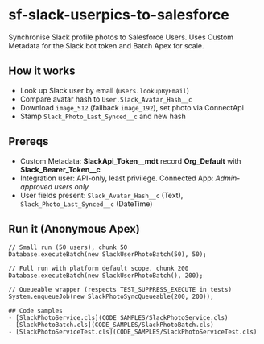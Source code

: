 # sf-slack-userpics-to-salesforce

Synchronise Slack profile photos to Salesforce Users. Uses Custom Metadata for the Slack bot token and Batch Apex for scale.

## How it works
- Look up Slack user by email (`users.lookupByEmail`)
- Compare avatar hash to `User.Slack_Avatar_Hash__c`
- Download `image_512` (fallback `image_192`), set photo via ConnectApi
- Stamp `Slack_Photo_Last_Synced__c` and new hash

## Prereqs
- Custom Metadata: **SlackApi_Token__mdt** record **Org_Default** with **Slack_Bearer_Token__c**
- Integration user: API-only, least privilege. Connected App: *Admin-approved users only*
- User fields present: `Slack_Avatar_Hash__c` (Text), `Slack_Photo_Last_Synced__c` (DateTime)

## Run it (Anonymous Apex)
```apex
// Small run (50 users), chunk 50
Database.executeBatch(new SlackUserPhotoBatch(50), 50);

// Full run with platform default scope, chunk 200
Database.executeBatch(new SlackUserPhotoBatch(), 200);

// Queueable wrapper (respects TEST_SUPPRESS_EXECUTE in tests)
System.enqueueJob(new SlackPhotoSyncQueueable(200, 200));

## Code samples
- [SlackPhotoService.cls](CODE_SAMPLES/SlackPhotoService.cls)
- [SlackPhotoBatch.cls](CODE_SAMPLES/SlackPhotoBatch.cls)
- [SlackPhotoServiceTest.cls](CODE_SAMPLES/SlackPhotoServiceTest.cls)
